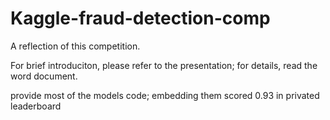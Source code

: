 # Kaggle-fraud-detection-comp

A reflection of this competition.

For brief introduciton, please refer to the presentation; for details, read the word document.

provide most of the models code; embedding them scored 0.93 in privated leaderboard
